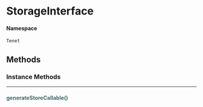 # StorageInterface



#### Namespace

`Tenet`


## Methods

### Instance Methods
<hr />

#### <span style="color:#3e6a6e;">generateStoreCallable()</span>




